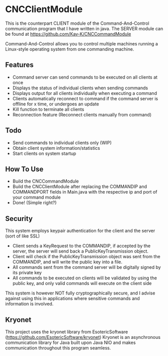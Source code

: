# CNCClientModule

This is the counterpart CLIENT module of the Command-And-Control communication program that I have written in java.
The SERVER module can be found at https://github.com/Kav-K/CNCCommandModule

Command-And-Control allows you to control multiple machines running a Linux-style operating system from one commanding machine.

## Features
- Command server can send commands to be executed on all clients at once
- Displays the status of individual clients when sending commands
- Displays output for all clients individually when executing a command
- Clients automatically reconnect to command if the command server is offline for x time, or undergoes an update
- Kill function to terminate all clients
- Reconnection feature (Reconnect clients manually from command)
## Todo
- Send commands to individual clients only (WIP)
- Obtain client system information/statistics
- Start clients on system startup

## How To Use
- Build the CNCCommandModule
- Build the CNCClientModule after replacing the COMMANDIP and COMMANDPORT fields in Main.java with the respective ip and port of your command module
- Done! (Simple right?)
## Security
This system employs keypair authentication for the client and the server (sort of like SSL)

- Client sends a KeyRequest to the COMMANDIP, if accepted by the server, the server will send back a PublicKeyTransmission object.
- Client will check if the PublicKeyTransmission object was sent from the COMMANDIP, and will write the public key into a file.
- All commands sent from the command server will be digitally signed by its private key
- All commands to be executed on clients will be validated by using the public key, and only valid commands will execute on the client side

This system is however NOT fully cryptographically secure, and I advise against using this in applications where sensitive commands and information is involved.
## Kryonet
This project uses the kryonet library from EsotericSoftware (https://github.com/EsotericSoftware/kryonet) Kryonet is an asynchronous communication library for Java built upon Java NIO and makes communication throughout this program seamless.
